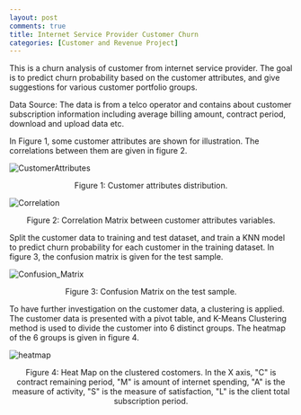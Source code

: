 ```yaml
---
layout: post
comments: true
title: Internet Service Provider Customer Churn 
categories: [Customer and Revenue Project]
---
```


<!-- url is: /home/category/year/month/day/XXX.html -->

This is a churn analysis of customer from internet service provider. The goal is to predict churn probability based on the customer attributes, and give suggestions for various customer portfolio groups.

Data Source: The data is from a telco operator and contains about customer subscription information including average billing amount, contract period, download and upload data etc.

In Figure 1, some customer attributes are shown for illustration. The correlations between them are given in figure 2.

![CustomerAttributes](../../../../../figure/Plot_number_data_.jpg)
<center>Figure 1: Customer attributes distribution. </center>

![Correlation](../../../../../figure/Plot_Correlation.jpg)
<center>Figure 2: Correlation Matrix between customer attributes variables. </center>

Split the customer data to training and test dataset, and train a KNN model to predict churn probability for each customer in the training dataset. In figure 3, the confusion matrix is given for the test sample.

![Confusion_Matrix](../../../../../figure/Confusion_Matrix_churn.jpg)
<center>Figure 3: Confusion Matrix on the test sample. </center>

To have further investigation on the customer data, a clustering is applied. The customer data is presented with a pivot table, and K-Means Clustering method is used to divide the customer into 6 distinct groups. The heatmap of the 6 groups is given in figure 4. 

![heatmap](../../../../../figure/heatmap.jpg)
<center>Figure 4: Heat Map on the clustered costomers. In the X axis, "C" is contract remaining period, "M" is amount of internet spending, "A" is the measure of activity, "S" is the measure of satisfaction, "L" is the client total subscription period.</center>







<!-- suggestion: promotions distribution? -->





